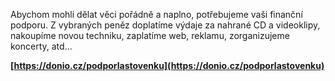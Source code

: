 Abychom mohli dělat věci pořádně a naplno, potřebujeme vaši finanční podporu. Z vybraných peněz doplatíme výdaje za nahrané CD a videoklipy, nakoupíme novou techniku, zaplatíme web, reklamu, zorganizujeme koncerty, atd...

**[https://donio.cz/podporlastovenku](https://donio.cz/podporlastovenku)**